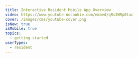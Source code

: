 ```yaml
---
title: Interactive Resident Mobile App Overview
video: https://www.youtube-nocookie.com/embed/qRs3WRp0tac
cover: /images/cms/youtube-cover.png
isNew: true
isMobile: true
topics:
  - getting-started
userTypes:
  - resident
---
```

